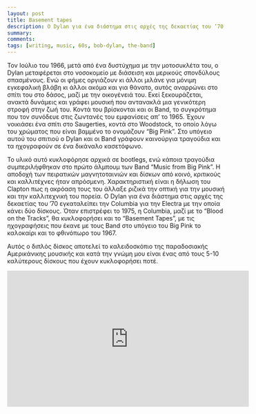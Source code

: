 ```yaml
---
layout: post
title: Basement tapes
description: Ο Dylan για ένα διάστημα στις αρχές της δεκαετίας του ’70 εγκαταλείπει την Columbia για την Electra με την οποία κάνει δύο δίσκους. Όταν επιστρέφει το 1975, η Columbia, μαζί με το Blood on the Tracks, θα κυκλοφορήσει και το Basement Tapes, με τις ηχογραφήσεις που έκανε με τους Band στο υπόγειο του Big Pink το καλοκαίρι και το φθινόπωρο του 1967.
summary: 
comments: 
tags: [writing, music, 60s, bob-dylan, the-band]
---
```


Τον Ιούλιο του 1966, μετά από ένα δυστύχημα με την μοτοσυκλέτα του, ο Dylan μεταφέρεται στο νοσοκομείο με διάσειση και μερικούς σπονδύλους σπασμένους. Ενώ οι φήμες οργιάζουν κι άλλοι μιλάνε για μόνιμη εγκεφαλική βλάβη κι άλλοι ακόμα και για θάνατο, αυτός αναρρώνει στο σπίτι του στο δάσος, μαζί με την οικογένειά του. Εκεί ξεκουράζεται, ανακτά δυνάμεις και γράφει μουσική που αντανακλά μια γενικότερη στροφή στην ζωή του. Κοντά του βρίσκονται και οι Band, το συγκρότημα που τον συνόδευε στις ζωντανές του εμφανίσεις απ’ το 1965. Έχουν νοικιάσει ένα σπίτι στο Saugerties, κοντά στο Woodstock, το οποίο λόγω του χρώματος που είναι βαμμένο το ονομάζουν “Big Pink”. Στο υπόγειο αυτού του σπιτιού ο Dylan και οι Band γράφουν καινούργια τραγούδια και τα ηχογραφούν σε ένα δικάναλο κασετόφωνο. 

Το υλικό αυτό κυκλοφόρησε αρχικά σε bootlegs, ενώ κάποια τραγούδια συμπεριλήφθηκαν στο πρώτο άλμπουμ των Band “Music from Big Pink”. Η αποδοχή των πειρατικών μαγνητοταινιών και δίσκων από κοινό, κριτικούς και καλλιτέχνες ήταν απρόσμενη. Χαρακτηριστική είναι η δήλωση του Clapton πως η ακρόαση τους του άλλαξε ριζικά την οπτική για την μουσική και την καλλιτεχνική του πορεία. Ο Dylan για ένα διάστημα στις αρχές της δεκαετίας του ’70 εγκαταλείπει την Columbia για την Electra με την οποία κάνει δύο δίσκους. Όταν επιστρέφει το 1975, η Columbia, μαζί με το “Blood on the Tracks”, θα κυκλοφορήσει και το “Basement Tapes”, με τις ηχογραφήσεις που έκανε με τους Band στο υπόγειο του Big Pink το καλοκαίρι και το φθινόπωρο του 1967. 

Αυτός ο διπλός δίσκος αποτελεί το καλειδοσκόπιο της παραδοσιακής Αμερικάνικης μουσικής και κατά την γνώμη μου είναι ένας από τους 5-10 καλύτερους δίσκους που έχουν κυκλοφορήσει ποτέ.

<div class="youtube-embed-container">
	<iframe width="560" height="315" src="https://www.youtube.com/embed/AUtLZPcThwY" title="YouTube video player" frameborder="0" allow="accelerometer; autoplay; clipboard-write; encrypted-media; gyroscope; picture-in-picture" allowfullscreen></iframe>
</div>